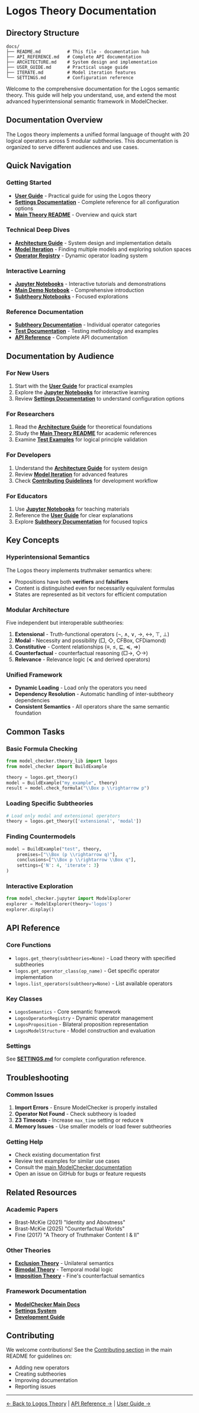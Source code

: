 # Logos Theory Documentation

## Directory Structure
```
docs/
├── README.md          # This file - documentation hub
├── API_REFERENCE.md   # Complete API documentation
├── ARCHITECTURE.md    # System design and implementation
├── USER_GUIDE.md      # Practical usage guide
├── ITERATE.md         # Model iteration features
└── SETTINGS.md        # Configuration reference
```

Welcome to the comprehensive documentation for the Logos semantic theory. This guide will help you understand, use, and extend the most advanced hyperintensional semantic framework in ModelChecker.

## Documentation Overview

The Logos theory implements a unified formal language of thought with 20 logical operators across 5 modular subtheories. This documentation is organized to serve different audiences and use cases.

## Quick Navigation

### Getting Started
- **[User Guide](USER_GUIDE.md)** - Practical guide for using the Logos theory
- **[Settings Documentation](SETTINGS.md)** - Complete reference for all configuration options
- **[Main Theory README](../README.md)** - Overview and quick start

### Technical Deep Dives
- **[Architecture Guide](ARCHITECTURE.md)** - System design and implementation details
- **[Model Iteration](ITERATE.md)** - Finding multiple models and exploring solution spaces
- **[Operator Registry](../operators.py)** - Dynamic operator loading system

### Interactive Learning
- **[Jupyter Notebooks](../notebooks/README.md)** - Interactive tutorials and demonstrations
- **[Main Demo Notebook](../notebooks/logos_demo.ipynb)** - Comprehensive introduction
- **[Subtheory Notebooks](../notebooks/subtheories/)** - Focused explorations

### Reference Documentation
- **[Subtheory Documentation](../subtheories/README.md)** - Individual operator categories
- **[Test Documentation](../tests/README.md)** - Testing methodology and examples
- **[API Reference](#api-reference)** - Complete API documentation

## Documentation by Audience

### For New Users
1. Start with the **[User Guide](USER_GUIDE.md)** for practical examples
2. Explore the **[Jupyter Notebooks](../notebooks/README.md)** for interactive learning
3. Review **[Settings Documentation](SETTINGS.md)** to understand configuration options

### For Researchers
1. Read the **[Architecture Guide](ARCHITECTURE.md)** for theoretical foundations
2. Study the **[Main Theory README](../README.md)** for academic references
3. Examine **[Test Examples](../tests/)** for logical principle validation

### For Developers
1. Understand the **[Architecture Guide](ARCHITECTURE.md)** for system design
2. Review **[Model Iteration](ITERATE.md)** for advanced features
3. Check **[Contributing Guidelines](../README.md#contributing)** for development workflow

### For Educators
1. Use **[Jupyter Notebooks](../notebooks/README.md)** for teaching materials
2. Reference the **[User Guide](USER_GUIDE.md)** for clear explanations
3. Explore **[Subtheory Documentation](../subtheories/)** for focused topics

## Key Concepts

### Hyperintensional Semantics
The Logos theory implements truthmaker semantics where:
- Propositions have both **verifiers** and **falsifiers**
- Content is distinguished even for necessarily equivalent formulas
- States are represented as bit vectors for efficient computation

### Modular Architecture
Five independent but interoperable subtheories:
1. **Extensional** - Truth-functional operators (¬, ∧, ∨, →, ↔, ⊤, ⊥)
2. **Modal** - Necessity and possibility (□, ◇, CFBox, CFDiamond)
3. **Constitutive** - Content relationships (≡, ≤, ⊑, ≼, ⇒)
4. **Counterfactual** - counterfactual reasoning (□→, ◇→)
5. **Relevance** - Relevance logic (≼ and derived operators)

### Unified Framework
- **Dynamic Loading** - Load only the operators you need
- **Dependency Resolution** - Automatic handling of inter-subtheory dependencies
- **Consistent Semantics** - All operators share the same semantic foundation

## Common Tasks

### Basic Formula Checking
```python
from model_checker.theory_lib import logos
from model_checker import BuildExample

theory = logos.get_theory()
model = BuildExample("my_example", theory)
result = model.check_formula("\\Box p \\rightarrow p")
```

### Loading Specific Subtheories
```python
# Load only modal and extensional operators
theory = logos.get_theory(['extensional', 'modal'])
```

### Finding Countermodels
```python
model = BuildExample("test", theory,
    premises=["\\Box (p \\rightarrow q)"],
    conclusions=["\\Box p \\rightarrow \\Box q"],
    settings={'N': 4, 'iterate': 3}
)
```

### Interactive Exploration
```python
from model_checker.jupyter import ModelExplorer
explorer = ModelExplorer(theory='logos')
explorer.display()
```

## API Reference

### Core Functions
- `logos.get_theory(subtheories=None)` - Load theory with specified subtheories
- `logos.get_operator_class(op_name)` - Get specific operator implementation
- `logos.list_operators(subtheory=None)` - List available operators

### Key Classes
- `LogosSemantics` - Core semantic framework
- `LogosOperatorRegistry` - Dynamic operator management
- `LogosProposition` - Bilateral proposition representation
- `LogosModelStructure` - Model construction and evaluation

### Settings
See **[SETTINGS.md](SETTINGS.md)** for complete configuration reference.

## Troubleshooting

### Common Issues
1. **Import Errors** - Ensure ModelChecker is properly installed
2. **Operator Not Found** - Check subtheory is loaded
3. **Z3 Timeouts** - Increase `max_time` setting or reduce `N`
4. **Memory Issues** - Use smaller models or load fewer subtheories

### Getting Help
- Check existing documentation first
- Review test examples for similar use cases
- Consult the [main ModelChecker documentation](../../../../README.md)
- Open an issue on GitHub for bugs or feature requests

## Related Resources

### Academic Papers
- Brast-McKie (2021) "Identity and Aboutness"
- Brast-McKie (2025) "Counterfactual Worlds"
- Fine (2017) "A Theory of Truthmaker Content I & II"

### Other Theories
- **[Exclusion Theory](../../exclusion/)** - Unilateral semantics
- **[Bimodal Theory](../../bimodal/)** - Temporal modal logic
- **[Imposition Theory](../../imposition/)** - Fine's counterfactual semantics

### Framework Documentation
- **[ModelChecker Main Docs](../../../../README.md)**
- **[Settings System](../../../settings/README.md)**
- **[Development Guide](../../../../docs/DEVELOPMENT.md)**

## Contributing

We welcome contributions! See the [Contributing section](../README.md#contributing) in the main README for guidelines on:
- Adding new operators
- Creating subtheories
- Improving documentation
- Reporting issues

---

[← Back to Logos Theory](../README.md) | [API Reference →](API_REFERENCE.md) | [User Guide →](USER_GUIDE.md)
